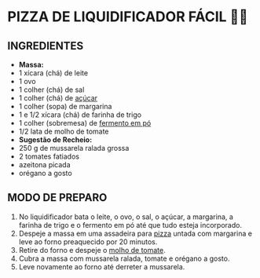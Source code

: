 # PIZZA DE LIQUIDIFICADOR FÁCIL :woman_cook:

## INGREDIENTES

- **Massa:**
- 1 xícara (chá) de leite
- 1 ovo
- 1 colher (chá) de sal
- 1 colher (chá) de [açúcar](https://blog.tudogostoso.com.br/dicas-de-cozinha/tipos-de-acucar-e-seus-usos-na-cozinha/)
- 1 colher (sopa) de margarina
- 1 e 1/2 xícara (chá) de farinha de trigo
- 1 colher (sobremesa) de [fermento em pó](https://blog.tudogostoso.com.br/noticias/diferencas-entre-fermento-em-po-e-bicarbonato-de-sodio/)
- 1/2 lata de molho de tomate
- **Sugestão de Recheio:**
- 250 g de mussarela ralada grossa
- 2 tomates fatiados
- azeitona picada
- orégano a gosto



## MODO DE PREPARO

1. No liquidificador bata o leite, o ovo, o sal, o açúcar, a margarina, a farinha de trigo e o fermento em pó até que tudo esteja incorporado.
2. Despeje a massa em uma assadeira para [pizza](https://blog.tudogostoso.com.br/materia/pizza/) untada com margarina e leve ao forno preaquecido por 20 minutos.
3. Retire do forno e despeje o [molho de tomate](https://blog.tudogostoso.com.br/dicas-de-cozinha/molho-de-tomate-receita-com-4-ingredientes/).
4. Cubra a massa com mussarela ralada, tomate e orégano a gosto.
5. Leve novamente ao forno até derreter a mussarela.